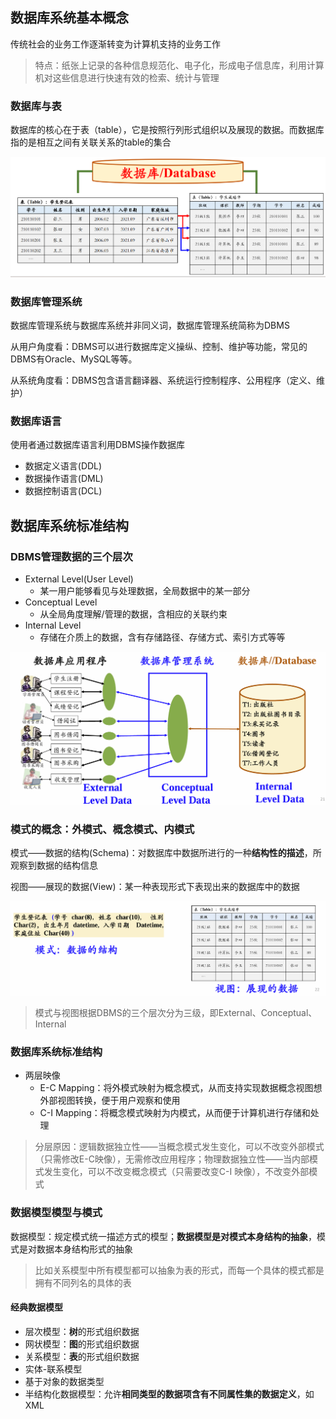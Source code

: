 ## 数据库系统基本概念

传统社会的业务工作逐渐转变为计算机支持的业务工作

> 特点：纸张上记录的各种信息规范化、电子化，形成电子信息库，利用计算机对这些信息进行快速有效的检索、统计与管理

### 数据库与表

数据库的核心在于表（table），它是按照行列形式组织以及展现的数据。而数据库指的是相互之间有关联关系的table的集合

![](https://github.com/amethysttim/amethysttim.github.io/blob/main/docs/images/dbs1-1.png?raw=true)


### 数据库管理系统

数据库管理系统与数据库系统并非同义词，数据库管理系统简称为DBMS

从用户角度看：DBMS可以进行数据库定义操纵、控制、维护等功能，常见的DBMS有Oracle、MySQL等等。

从系统角度看：DBMS包含语言翻译器、系统运行控制程序、公用程序（定义、维护）

### 数据库语言

使用者通过数据库语言利用DBMS操作数据库

- 数据定义语言(DDL)
- 数据操作语言(DML)
- 数据控制语言(DCL)

## 数据库系统标准结构

### DBMS管理数据的三个层次

- External Level(User Level)
    - 某一用户能够看见与处理数据，全局数据中的某一部分
- Conceptual Level
    - 从全局角度理解/管理的数据，含相应的关联约束
- Internal Level
    - 存储在介质上的数据，含有存储路径、存储方式、索引方式等等

![](https://github.com/amethysttim/amethysttim.github.io/blob/main/docs/images/dbs1-2.png?raw=true)

### 模式的概念：外模式、概念模式、内模式

模式——数据的结构(Schema)：对数据库中数据所进行的一种**结构性的描述**，所观察到数据的结构信息

视图——展现的数据(View)：某一种表现形式下表现出来的数据库中的数据

![](https://github.com/amethysttim/amethysttim.github.io/blob/main/docs/images/dbs1-3.png?raw=true)

> 模式与视图根据DBMS的三个层次分为三级，即External、Conceptual、Internal

### 数据库系统标准结构

- 两层映像
    - E-C Mapping：将外模式映射为概念模式，从而支持实现数据概念视图想外部视图转换，便于用户观察和使用
    - C-I Mapping：将概念模式映射为内模式，从而便于计算机进行存储和处理

> 分层原因：逻辑数据独立性——当概念模式发生变化，可以不改变外部模式（只需修改E-C映像），无需修改应用程序；物理数据独立性——当内部模式发生变化，可以不改变概念模式（只需要改变C-I 映像），不改变外部模式

### 数据模型模型与模式

数据模型：规定模式统一描述方式的模型；**数据模型是对模式本身结构的抽象**，模式是对数据本身结构形式的抽象

> 比如关系模型中所有模型都可以抽象为表的形式，而每一个具体的模式都是拥有不同列名的具体的表

#### 经典数据模型

- 层次模型：**树**的形式组织数据
- 网状模型：**图**的形式组织数据
- 关系模型：**表**的形式组织数据
- 实体-联系模型
- 基于对象的数据类型
- 半结构化数据模型：允许**相同类型的数据项含有不同属性集的数据定义**，如XML